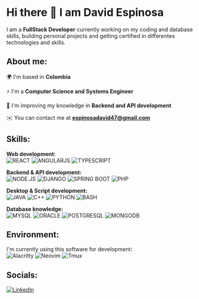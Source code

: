 <!-- This overview is based on [mrdanishsaleem](https://github.com/mrdanishsaleem/mrdanishsaleem) -->

# Hi there 👋 I am David Espinosa

I am a **FullStack Developer** currently working on my coding and database skills, building personal projects and getting certified in differentes technologies and skills.

## About me:

🌍  I'm based in **Colombia**

⚡  I'm a **Computer Science and Systems Engineer**

🧠  I'm improving my knowledge in **Backend and API development**

✉️  You can contact me at **espinosadavid47@gmail.com**


## Skills:

<p align="center">

<b>Web development:</b> <br>
![REACT](https://img.shields.io/badge/React-20232A?style=for-the-badge&logo=react&logoColor=61DAFB)
![ANGULARJS](https://img.shields.io/badge/Angular-DD0031?style=for-the-badge&logo=angular&logoColor=white)
![TYPESCRIPT](https://img.shields.io/badge/TypeScript-007ACC?style=for-the-badge&logo=typescript&logoColor=white)

<b>Backend & API development:</b> <br>
![NODE.JS](https://img.shields.io/badge/Node.js-43853D?style=for-the-badge&logo=node.js&logoColor=white)
![DJANGO](https://img.shields.io/badge/Django-092E20?style=for-the-badge&logo=django&logoColor=white)
![SPRING BOOT](https://img.shields.io/badge/Spring-6DB33F?style=for-the-badge&logo=spring&logoColor=white)
![PHP](https://img.shields.io/badge/PHP-777BB4?style=for-the-badge&logo=php&logoColor=white)
  
<b>Desktop & Script development:</b> <br>
![JAVA](https://img.shields.io/badge/Java-ED8B00?style=for-the-badge&logo=java&logoColor=white)
![C++](https://img.shields.io/badge/C%2B%2B-00599C?style=for-the-badge&logo=c%2B%2B&logoColor=white)
![PYTHON](https://img.shields.io/badge/Python-3776AB?style=for-the-badge&logo=python&logoColor=white)
![BASH](https://img.shields.io/badge/GNU%20Bash-4EAA25?style=for-the-badge&logo=GNU%20Bash&logoColor=white)

<b>Database knowledge: </b> <br>
![MYSQL](https://img.shields.io/badge/MySQL-00000F?style=for-the-badge&logo=mysql&logoColor=white)
![ORACLE](https://img.shields.io/badge/Oracle-F80000?style=for-the-badge&logo=oracle&logoColor=black)
![POSTGRESQL](https://img.shields.io/badge/PostgreSQL-316192?style=for-the-badge&logo=postgresql&logoColor=white)
![MONGODB](https://img.shields.io/badge/MongoDB-4EA94B?style=for-the-badge&logo=mongodb&logoColor=white)
</p>


## Environment:

<p align="center">

I'm currently using this software for development: <br>
![Alacritty](https://img.shields.io/badge/alacritty-F46D01?style=for-the-badge&logo=alacritty&logoColor=white)
![Neovim](https://img.shields.io/badge/NeoVim-%2357A143.svg?&style=for-the-badge&logo=neovim&logoColor=white)
![Tmux](https://img.shields.io/badge/tmux-1BB91F?style=for-the-badge&logo=tmux&logoColor=white)
  
</p>

## Socials:

<p align="center">

[![LinkedIn](https://img.shields.io/badge/linkedin-%230077B5.svg?style=for-the-badge&logo=linkedin&logoColor=white)](https://www.linkedin.com/in/davidespinosadev/)
</p>

